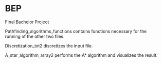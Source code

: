 # BEP
Final Bachelor Project

Pathfinding_algorithms_functions contains functions necessary for the running of the other two files.

Discretization_txt2 discretizes the input file.

A_star_algorithm_array2 performs the A* algorithm and visualizes the result.


